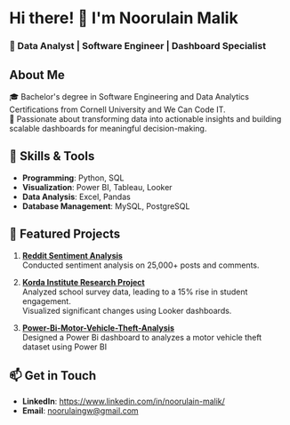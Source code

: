 # Hi there! 👋 I'm Noorulain Malik

### 🚀 Data Analyst | Software Engineer | Dashboard Specialist

## About Me
🎓 Bachelor's degree in Software Engineering and Data Analytics Certifications from Cornell University and We Can Code IT.  
🌟 Passionate about transforming data into actionable insights and building scalable dashboards for meaningful decision-making.

## 🔧 Skills & Tools
- **Programming**: Python, SQL  
- **Visualization**: Power BI, Tableau, Looker  
- **Data Analysis**: Excel, Pandas  
- **Database Management**: MySQL, PostgreSQL  

## 💼 Featured Projects
1. **[Reddit Sentiment Analysis](https://github.com/Noorulain-Malik/CrowdStrike-Microsoft-Outage-Impact-Analysis.git)**  
   Conducted sentiment analysis on 25,000+ posts and comments.

2. **[Korda Institute Research Project](https://github.com/Noorulain-Malik/Korda-Institute-Data-Analytics-Project.git)**  
   Analyzed school survey data, leading to a 15% rise in student engagement.  
   Visualized significant changes using Looker dashboards.  

3. **[Power-Bi-Motor-Vehicle-Theft-Analysis](https://github.com/Noorulain-Malik/Power-Bi-Motor-Vehicle-Theft-Analysis.git)**  
   Designed a Power Bi dashboard to  analyzes a motor vehicle theft dataset using Power BI
   
## 📫 Get in Touch
- **LinkedIn**: https://www.linkedin.com/in/noorulain-malik/
- **Email**: noorulaingw@gmail.com
